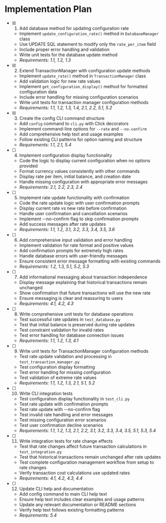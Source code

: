 # Implementation Plan

- [x] 1. Add database method for updating configuration rate

  - Implement `update_configuration_rate()` method in `DatabaseManager` class
  - Use UPDATE SQL statement to modify only the `rate_per_item` field
  - Include proper error handling and validation
  - Write unit tests for the database update method
  - _Requirements: 1.1, 1.2, 1.3_

- [x] 2. Extend TransactionManager with configuration update methods

  - Implement `update_rate()` method in `TransactionManager` class
  - Add validation logic for new rate values
  - Implement `get_configuration_display()` method for formatted configuration data
  - Include error handling for missing configuration scenarios
  - Write unit tests for transaction manager configuration methods
  - _Requirements: 1.1, 1.2, 1.3, 1.4, 2.1, 2.2, 5.1, 5.2_

- [x] 3. Create the config CLI command structure

  - Add `config` command to `cli.py` with Click decorators
  - Implement command-line options for `--rate` and `--no-confirm`
  - Add comprehensive help text and usage examples
  - Follow existing CLI patterns for option naming and structure
  - _Requirements: 1.1, 2.1, 5.4_

- [ ] 4. Implement configuration display functionality

  - Code the logic to display current configuration when no options provided
  - Format currency values consistently with other commands
  - Display rate per item, initial balance, and creation date
  - Handle missing configuration with appropriate error messages
  - _Requirements: 2.1, 2.2, 2.3, 2.4_

- [ ] 5. Implement rate update functionality with confirmation

  - Code the rate update logic with user confirmation prompts
  - Display current rate vs new rate before confirmation
  - Handle user confirmation and cancellation scenarios
  - Implement --no-confirm flag to skip confirmation prompts
  - Add success messages after rate updates
  - _Requirements: 1.1, 1.2, 3.1, 3.2, 3.3, 3.4, 3.5, 3.6_

- [ ] 6. Add comprehensive input validation and error handling

  - Implement validation for rate format and positive values
  - Add confirmation prompts for extremely high rates
  - Handle database errors with user-friendly messages
  - Ensure consistent error message formatting with existing commands
  - _Requirements: 1.2, 1.3, 5.1, 5.2, 5.3_

- [ ] 7. Add informational messaging about transaction independence

  - Display message explaining that historical transactions remain unchanged
  - Show confirmation that future transactions will use the new rate
  - Ensure messaging is clear and reassuring to users
  - _Requirements: 4.1, 4.2, 4.3_

- [ ] 8. Write comprehensive unit tests for database operations

  - Test successful rate updates in `test_database.py`
  - Test that initial balance is preserved during rate updates
  - Test constraint validation for invalid rates
  - Test error handling for database connection issues
  - _Requirements: 1.1, 1.2, 1.3, 4.1_

- [ ] 9. Write unit tests for TransactionManager configuration methods

  - Test rate update validation and processing in `test_transaction_manager.py`
  - Test configuration display formatting
  - Test error handling for missing configuration
  - Test validation of extreme rate values
  - _Requirements: 1.1, 1.2, 1.3, 2.1, 5.1, 5.2_

- [ ] 10. Write CLI integration tests

  - Test configuration display functionality in `test_cli.py`
  - Test rate update with confirmation prompts
  - Test rate update with --no-confirm flag
  - Test invalid rate handling and error messages
  - Test missing configuration error scenarios
  - Test user confirmation decline scenarios
  - _Requirements: 1.1, 1.2, 1.3, 2.1, 2.2, 3.1, 3.2, 3.3, 3.4, 3.5, 5.1, 5.3, 5.4_

- [ ] 11. Write integration tests for rate change effects

  - Test that rate changes affect future transaction calculations in `test_integration.py`
  - Test that historical transactions remain unchanged after rate updates
  - Test complete configuration management workflow from setup to rate changes
  - Verify transaction cost calculations use updated rates
  - _Requirements: 4.1, 4.2, 4.3, 4.4_

- [ ] 12. Update CLI help and documentation
  - Add config command to main CLI help text
  - Ensure help text includes clear examples and usage patterns
  - Update any relevant documentation or README sections
  - Verify help text follows existing formatting patterns
  - _Requirements: 5.4_
